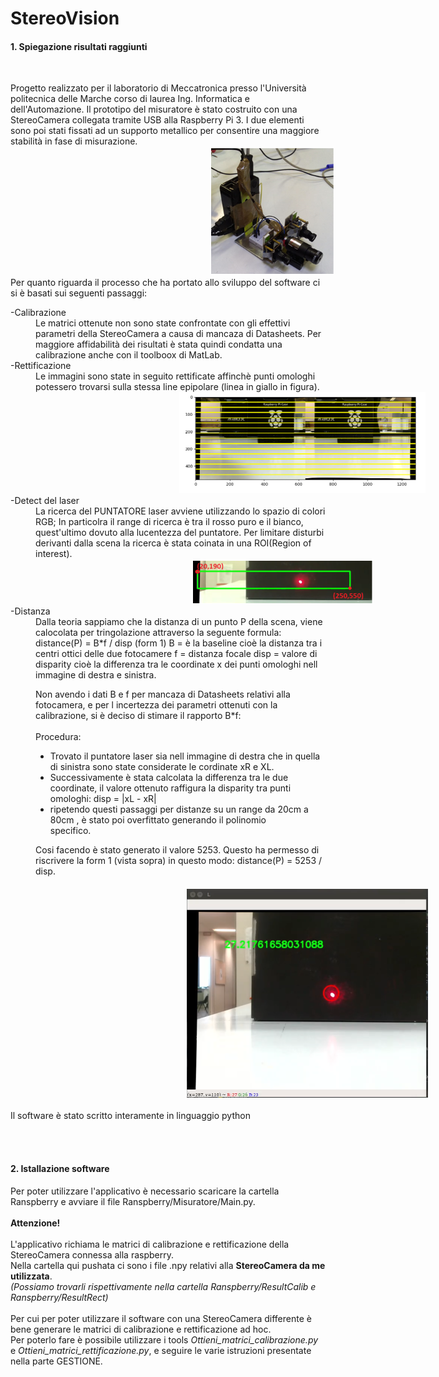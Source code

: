 # StereoVision

<h4> 1. Spiegazione risultati raggiunti </h4>
<br>
<p>
Progetto realizzato per il laboratorio di Meccatronica presso l'Università politecnica delle Marche 
corso di laurea Ing. Informatica e dell'Automazione.
Il prototipo del misuratore è stato costruito con una StereoCamera collegata tramite USB alla Raspberry Pi 3.
I due elementi sono poi stati fissati ad un supporto metallico per consentire una maggiore stabilità in fase di misurazione.
<br>
<img src="https://github.com/GiuseppeCannata/StereoVision/blob/master/imgs/Prototipo.PNG" Hspace="320" Vspace="0">
<br>
Per quanto riguarda il processo che ha portato allo sviluppo del software ci si è basati sui seguenti passaggi:

<dl>
<dt>-Calibrazione</dt>
<dd>
Le matrici ottenute non sono state confrontate con gli effettivi parametri della StereoCamera a causa di mancaza di Datasheets.
Per maggiore affidabilità dei risultati è stata quindi condatta una calibrazione anche con il toolboox di MatLab.
</dd>
  
<dt>-Rettificazione</dt>
<dd>
Le immagini sono state in seguito rettificate affinchè punti omologhi potessero trovarsi sulla stessa line epipolare (linea in giallo in figura).
<br>
<img src="https://github.com/GiuseppeCannata/StereoVision/blob/master/imgs/Rettificazione_Imgs.PNG" Hspace="230" Vspace="0">
</dd>

<dt>-Detect del laser</dt>
<dd>
La ricerca del PUNTATORE laser avviene utilizzando lo spazio di colori RGB; In particolra il range di ricerca è tra il rosso puro e il bianco, quest'ultimo dovuto alla lucentezza del puntatore.
Per limitare disturbi derivanti dalla scena la ricerca è stata coinata in una ROI(Region of interest).
<br>
<img src="https://github.com/GiuseppeCannata/StereoVision/blob/master/imgs/ROI_Laser.PNG" Hspace="250" Vspace="0">
</dd>

<dt>-Distanza</dt>
<dd>
Dalla teoria sappiamo che la distanza di un punto P della scena, viene calocolata per tringolazione attraverso la seguente formula:
                                                distance(P) = B*f / disp    (form 1)
B = è la baseline cioè la distanza tra i centri ottici delle due fotocamere
f = distanza focale
disp = valore di disparity cioè la differenza tra le coordinate x dei punti omologhi nell immagine di destra e sinistra.

Non avendo i dati B e f per mancaza di Datasheets relativi alla fotocamera, e per l incertezza dei parametri ottenuti con la calibrazione, si è deciso di stimare il rapporto B*f:
<br><br>
Procedura:
        <ul>
          <li>Trovato il puntatore laser sia nell immagine di destra che in quella di sinistra sono state considerate le cordinate                    xR e XL.
          </li>
          <li>Successivamente è stata calcolata la differenza tra le due coordinate, il valore ottenuto raffigura la disparity tra                    punti omologhi:
                                                          disp = |xL - xR|
          </li>
          <li>ripetendo questi passaggi per distanze su un range da 20cm a 80cm , è stato poi overfittato generando il polinomio     
                 specifico.
          </li>
        </ul>
        
Cosi facendo è stato generato il valore  5253.
Questo ha permesso di riscrivere la form 1 (vista sopra) in questo modo:  distance(P) =  5253 / disp.  
<br>
<img src="https://github.com/GiuseppeCannata/StereoVision/blob/master/imgs/Distanza.PNG" Hspace="240" Vspace="0">
</dd>
</dl>

Il software è stato scritto interamente in linguaggio python
</p>
<br><br>
<h4> 2. Istallazione software </h4>
<p>
Per poter utilizzare l'applicativo è necessario scaricare la cartella Ranspberry e avviare il file Ranspberry/Misuratore/Main.py.
<br><br>
<b>Attenzione!</b>
<br><br>
L'applicativo richiama le matrici di calibrazione e rettificazione della StereoCamera connessa alla raspberry.
<br>
Nella cartella qui pushata ci sono i file .npy relativi alla <b>StereoCamera da me utilizzata</b>.
<br>
<i>(Possiamo trovarli rispettivamente nella cartella Ranspberry/ResultCalib  e Ranspberry/ResultRect)</i>
<br><br>
Per cui per poter utilizzare il software con una StereoCamera differente è bene generare le matrici di calibrazione e rettificazione ad hoc.
<br>
Per poterlo fare è possibile utilizzare i tools <i>Ottieni_matrici_calibrazione.py</i> e <i>Ottieni_matrici_rettificazione.py</i>, e seguire le varie istruzioni presentate nella parte GESTIONE.
</p>

